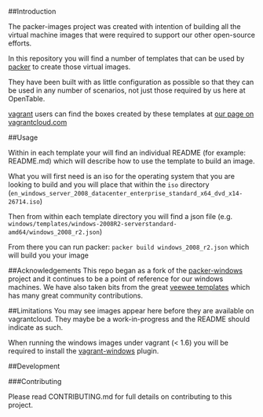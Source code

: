 
##Introduction

The packer-images project was created with intention of building all the virtual machine images that were required to support our other open-source efforts.

In this repository you will find a number of templates that can be used by [packer](http://www.packer.io/) to create those virtual images.

They have been built with as little configuration as possible so that they can be used in any number of scenarios, not just those required by us here at OpenTable.

[vagrant](http://www.vagrantup.com/) users can find the boxes created by these templates at [our page on vagrantcloud.com](https://vagrantcloud.com/opentable)

##Usage

Within in each template your will find an individual README (for example: README.md) which will describe how to use the template to build an image.

What you will first need is an iso for the operating system that you are looking to build and you will place that within the `iso` directory (`en_windows_server_2008_datacenter_enterprise_standard_x64_dvd_x14-26714.iso`)

Then from within each template directory you will find a json file (e.g. `windows/templates/windows-2008R2-serverstandard-amd64/windows_2008_r2.json`)

From there you can run packer: `packer build windows_2008_r2.json` which will build you your image


##Acknowledgements
This repo began as a fork of the [packer-windows](https://github.com/joefitzgerald/packer-windows) project and it continues to be a point of reference for our windows machines.
We have also taken bits from the great [veewee templates](https://github.com/jedi4ever/veewee/tree/master/templates) which has many great community contributions.

##Limitations
You may see images appear here before they are available on vagrantcloud. They maybe be a work-in-progress and the README should indicate as such.

When running the windows images under vagrant (< 1.6) you will be required to install the [vagrant-windows](https://github.com/WinRb/vagrant-windows) plugin.

##Development

###Contributing

Please read CONTRIBUTING.md for full details on contributing to this project.
